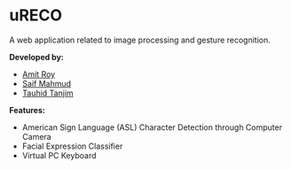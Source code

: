 # uRECO
A web application related to image processing and gesture recognition.

**Developed by:**
- [Amit Roy](https://github.com/AmitRoy7)
- [Saif Mahmud](https://github.com/Saif-M-Dhrubo)
- [Tauhid Tanjim](https://github.com/Tanjim13)

**Features:**
- American Sign Language (ASL) Character Detection through Computer Camera
- Facial Expression Classifier
- Virtual PC Keyboard
